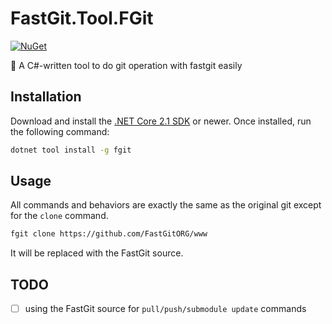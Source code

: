 ﻿# FastGit.Tool.FGit

[![NuGet][main-nuget-badge]][main-nuget]

[main-nuget]: https://www.nuget.org/packages/fgit/
[main-nuget-badge]: https://img.shields.io/nuget/v/fgit.svg?style=flat-square&label=nuget

🔧 A C#-written tool to do git operation with fastgit easily

## Installation

Download and install the [.NET Core 2.1 SDK](https://www.microsoft.com/net/download) or newer. Once installed, run the following command:

```bash
dotnet tool install -g fgit
```

## Usage

All commands and behaviors are exactly the same as the original git except for the `clone` command.

```bash
fgit clone https://github.com/FastGitORG/www
```
It will be replaced with the FastGit source.


## TODO

* [ ] using the FastGit source for `pull/push/submodule update` commands
